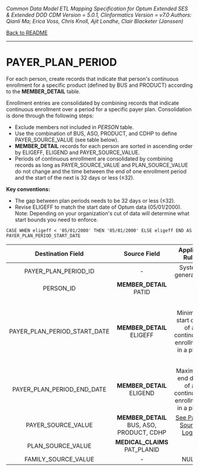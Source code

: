 *Common Data Model ETL Mapping Specification for Optum Extended SES & Extended DOD 
CDM Version = 5.0.1, Clinformatics Version = v7.0
Authors: Qianli Ma; Erica Voss, Chris Knoll, Ajit Londhe, Clair Blacketer (Janssen)*

[Back to README](readme.md)

---

# PAYER_PLAN_PERIOD

For each person, create records that indicate that person's continuous
enrollment for a specific product (defined by BUS and PRODUCT) according
to the **MEMBER_DETAIL** table.

Enrollment entries are consolidated by combining records that indicate
continuous enrollment over a period for a specific payer plan.
Consolidation is done through the following steps:

-   Exclude members not included in *PERSON* table.
-   Use the combination of BUS, ASO, PRODUCT, and CDHP to define
    PAYER_SOURCE_VALUE (see table below).
-   **MEMBER_DETAIL** records for each person are sorted in ascending
    order by ELIGEFF, ELIGEND and PAYER_SOURCE_VALUE.
-   Periods of continuous enrollment are consolidated by combining
    records as long as PAYER_SOURCE_VALUE and PLAN_SOURCE_VALUE do
    not change and the time between the end of one enrollment period and
    the start of the next is 32 days or less (&le;32).

**Key conventions:**

-   The gap between plan periods needs to be 32 days or less (&le;32).
-   Revise ELIGEFF to match the start date of Optum data (05/01/2000).
    Note: Depending on your organization's cut of data will determine
    what start bounds you need to enforce.

`CASE WHEN eligeff < '05/01/2000' THEN '05/01/2000' ELSE eligeff END AS PAYER_PLAN_PERIOD_START_DATE`

<a name="table-mappings-payer-plan-period"></a>

**Destination Field**|**Source Field**|**Applied Rule**|**Comment**
:-----:|:-----:|:-----:|:-----:
PAYER_PLAN_PERIOD_ID|-|System generated.| 
PERSON_ID|**MEMBER_DETAIL** PATID| | 
PAYER_PLAN_PERIOD_START_DATE|**MEMBER_DETAIL** ELIGEFF|Minimum start date of a continuous enrollment in a plan.|Revise ELIGEFF using the code above to match the start date of Optum data.
PAYER_PLAN_PERIOD_END_DATE|**MEMBER_DETAIL** ELIGEND|Maximum end date of a continuous enrollment in a plan.| 
PAYER_SOURCE_VALUE|**MEMBER_DETAIL** BUS, ASO, PRODUCT, CDHP|[See Payer Source Logic](#payer-source-logic)|
PLAN_SOURCE_VALUE|**MEDICAL_CLAIMS** PAT_PLANID||
FAMILY_SOURCE_VALUE|-|NULL|

